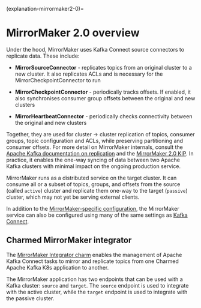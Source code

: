 (explanation-mirrormaker2-0)=
# MirrorMaker 2.0 overview

Under the hood, MirrorMaker uses Kafka Connect source connectors to replicate data. These include:

- **MirrorSourceConnector** - replicates topics from an original cluster to a new cluster. It also replicates ACLs and is necessary for the MirrorCheckpointConnector to run

- **MirrorCheckpointConnector** - periodically tracks offsets. If enabled, it also synchronises consumer group offsets between the original and new clusters

- **MirrorHeartbeatConnector** - periodically checks connectivity between the original and new clusters

Together, they are used for cluster -> cluster replication of topics, consumer groups, topic configuration and ACLs, while preserving partitioning and consumer offsets. For more detail on MirrorMaker internals, consult the [Apache Kafka documentation on replication](https://kafka.apache.org/39/documentation.html#georeplication-overview) and the [MirrorMaker 2.0 KIP](https://cwiki.apache.org/confluence/display/KAFKA/KIP-382%3A+MirrorMaker+2.0). In practice, it enables the one-way syncing of data between two Apache Kafka clusters with minimal impact on the ongoing production service.

MirrorMaker runs as a distributed service on the target cluster. It can consume all or a subset of topics, groups, and offsets from the source (called `active`) cluster and replicate them one-way to the target (`passive`) cluster, which may not yet be serving external clients.

In addition to the [MirrorMaker-specific configuration](https://kafka.apache.org/documentation/#mirrormakerconfigs), the MirrorMaker service can also be configured using many of the same settings as [Kafka Connect](https://kafka.apache.org/documentation/#connectconfigs).

## Charmed MirrorMaker integrator

The [MirrorMaker Integrator charm](https://charmhub.io/mirrormaker-connect-integrator) enables the management of Apache Kafka Connect tasks to mirror and replicate topics from one Charmed Apache Kafka K8s application to another.

The MirrorMaker application has two endpoints that can be used with a Kafka cluster: `source` and `target`. The `source` endpoint is used to integrate with the active cluster, while the `target` endpoint is used to integrate with the passive cluster.
